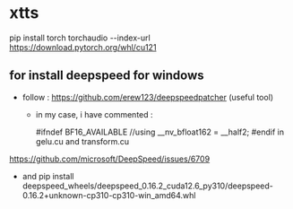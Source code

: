 # xtts




pip install torch torchaudio --index-url https://download.pytorch.org/whl/cu121


## for install deepspeed for windows

  - follow : https://github.com/erew123/deepspeedpatcher (useful tool)
    - in my case, i have commented :


      #ifndef BF16_AVAILABLE
        //using __nv_bfloat162 = __half2;
      #endif
  in gelu.cu and transform.cu

   https://github.com/microsoft/DeepSpeed/issues/6709
   
 - and pip install deepspeed_wheels/deepspeed_0.16.2_cuda12.6_py310/deepspeed-0.16.2+unknown-cp310-cp310-win_amd64.whl

